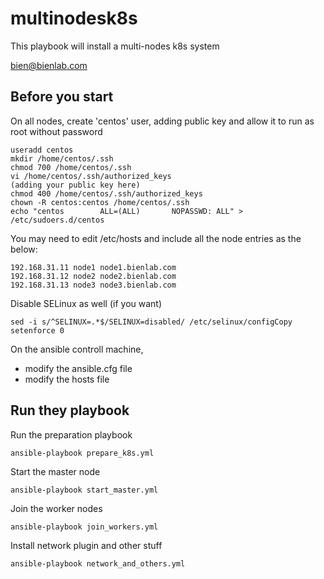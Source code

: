 # multinodesk8s
This playbook will install a multi-nodes k8s system

<bien@bienlab.com>

Before you start
----------------
On all nodes, create 'centos' user, adding public key and allow it to run as root without password
```
useradd centos
mkdir /home/centos/.ssh
chmod 700 /home/centos/.ssh
vi /home/centos/.ssh/authorized_keys
(adding your public key here)
chmod 400 /home/centos/.ssh/authorized_keys
chown -R centos:centos /home/centos/.ssh
echo "centos        ALL=(ALL)       NOPASSWD: ALL" > /etc/sudoers.d/centos
```
You may need to edit /etc/hosts and include all the node entries as the below:
```
192.168.31.11 node1 node1.bienlab.com
192.168.31.12 node2 node2.bienlab.com
192.168.31.13 node3 node3.bienlab.com
```
Disable SELinux as well (if you want)
```
sed -i s/^SELINUX=.*$/SELINUX=disabled/ /etc/selinux/configCopy
setenforce 0
```
On the ansible controll machine, 
- modify the ansible.cfg file
- modify the hosts file

Run they playbook
-----------------

Run the preparation playbook
```
ansible-playbook prepare_k8s.yml
```

Start the master node
```
ansible-playbook start_master.yml
```

Join the worker nodes
```
ansible-playbook join_workers.yml
```

Install network plugin and other stuff
```
ansible-playbook network_and_others.yml
```
